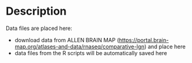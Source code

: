 # Description
Data files are placed here:
- download data from ALLEN BRAIN MAP (https://portal.brain-map.org/atlases-and-data/rnaseq/comparative-lgn) and place here
- data files from the R scripts will be automatically saved here
